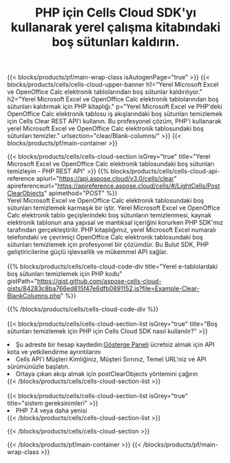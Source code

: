 ﻿---
title:  PHP için Cells Cloud SDK'yı kullanarak yerel çalışma kitabındaki boş sütunları kaldırın.
description: Microsoft Excel ve OpenOffice Calc'deki boş sütunları temizlemek için Bulut API'leri ve SDK'lar. Yerel e-tablolardaki boş sütunları Cells Cloud API ile temizleyin. SDK, çeşitli geliştirme dillerini destekler. Bunlar arasında Android, C#, Go, Java, NodeJS, Perl, PHP, Python, Ruby ve Swift bulunur.
---
{{< blocks/products/pf/main-wrap-class isAutogenPage="true" >}}
{{< blocks/products/cells/cells-cloud-upper-banner h1="Yerel Microsoft Excel ve OpenOffice Calc elektronik tablolarından boş sütunlar kaldırılıyor." h2="Yerel Microsoft Excel ve OpenOffice Calc elektronik tablolarından boş sütunları kaldırmak için PHP kitaplığı." p="Yerel Microsoft Excel ve PHP\'deki OpenOffice Calc elektronik tablosu iş akışlarındaki boş sütunları temizlemek için Cells Clear REST API\'i kullanın. Bu profesyonel çözüm, PHP\'i kullanarak yerel Microsoft Excel ve OpenOffice Calc elektronik tablosundaki boş sütunları temizler." urlsection="clear/Blank-columns/" >}}
{{< blocks/products/pf/main-container >}}

{{< blocks/products/cells/cells-cloud-section isGrey="true" title="Yerel Microsoft Excel ve OpenOffice Calc elektronik tablosundaki boş sütunları temizleyin - PHP REST API" >}}
{{% blocks/products/cells/cells-cloud-api-reference apiurl="https://api.aspose.cloud/v3.0/cells/clear" apireferenceurl="https://apireference.aspose.cloud/cells/#/LightCells/PostClearObjects" apimethod="POST" %}}
<br/>
Yerel Microsoft Excel ve OpenOffice Calc elektronik tablosundaki boş sütunları temizlemek karmaşık bir iştir. Yerel Microsoft Excel ve OpenOffice Calc elektronik tablo geçişlerindeki boş sütunların temizlenmesi, kaynak elektronik tablonun ana yapısal ve mantıksal içeriğini korurken PHP SDK'mız tarafından gerçekleştirilir. PHP kitaplığımız, yerel Microsoft Excel numaralı telefondaki ve çevrimiçi OpenOffice Calc elektronik tablosundaki boş sütunları temizlemek için profesyonel bir çözümdür. Bu Bulut SDK, PHP geliştiricilerine güçlü işlevsellik ve mükemmel API sağlar.
<br/>
<br/>
{{% blocks/products/cells/cells-cloud-code-div title="Yerel e-tablolardaki boş sütunları temizlemek için PHP kodu" gistPath="https://gist.github.com/aspose-cells-cloud-gists/84283c8ba766ed815f47e6dfb0891152.js?file=Example-Clear-BlankColumns.php" %}}
  
{{% /blocks/products/cells/cells-cloud-code-div %}}
<br/>
<br/>
{{< blocks/products/cells/cells-cloud-section-list isGrey="true" title="Boş sütunları temizlemek için PHP için Cells Cloud SDK nasıl kullanılır?" >}}
<li> Şu adreste bir hesap kaydedin:<a href="https://dashboard.aspose.cloud/">Gösterge Paneli</a> ücretsiz almak için API kota ve yetkilendirme ayrıntılarını</li>
<li>Cells API'i Müşteri Kimliğiniz, Müşteri Sırrınız, Temel URL'niz ve API sürümünüzle başlatın.</li>
<li>Ortaya çıkan akışı almak için postClearObjects yöntemini çağırın</li>
{{< /blocks/products/cells/cells-cloud-section-list >}}
<br/>
<br/>
{{< blocks/products/cells/cells-cloud-section-list isGrey="true" title="sistem gereksinimleri" >}}
<li>PHP 7.4 veya daha yenisi</li>
{{< /blocks/products/cells/cells-cloud-section-list >}}

{{< /blocks/products/cells/cells-cloud-section >}}

{{< /blocks/products/pf/main-container >}}
{{< /blocks/products/pf/main-wrap-class >}}
